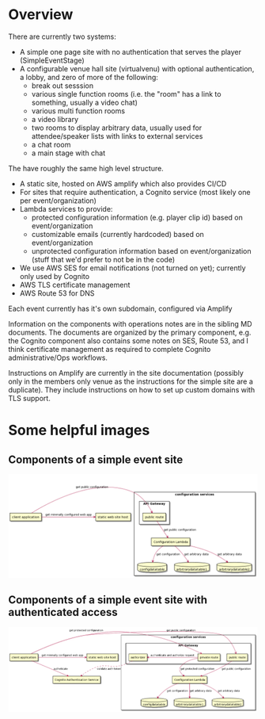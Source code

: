 # Overview

There are currently two systems:
- A simple one page site with no authentication that serves the player (SimpleEventStage)
- A configurable venue hall site (virtualvenu) with optional authentication, a lobby, and zero of more of the following:
  - break out sesssion
  - various single function rooms (i.e. the "room" has a link to something, usually a video chat)
  - various multi function rooms
  - a video library
  - two rooms to display arbitrary data, usually used for attendee/speaker lists with links to external services
  - a chat room
  - a main stage with chat
  

The have roughly the same high level structure.

- A static site, hosted on AWS amplify which also provides CI/CD
- For sites that require authentication, a Cognito service (most likely one per event/organization)
- Lambda services to provide:
  - protected configuration information (e.g. player clip id) based on event/organization
  - customizable emails (currently hardcoded) based on event/organization
  - unprotected configuration information based on event/organization (stuff that we'd prefer to not be in the code)
- We use AWS SES for email notifications (not turned on yet); currently only used by Cognito
- AWS TLS certificate management
- AWS Route 53 for DNS

Each event currently has it's own subdomain, configured via Amplify

Information on the components with operations notes are in the sibling MD documents. The documents are organized by the primary component, e.g.
the Cognito component also contains some notes on SES, Route 53, and I think certificate management as required to complete Cognito administrative/Ops workflows.

Instructions on Amplify are currently in the site documentation (possibly only in the members only venue as the instructions for the simple site are a duplicate). They include instructions on how to set up custom domains with TLS support.


# Some helpful images

## Components of a simple event site


![simple event site](plantumldiagrams/artefacts/simplesystem.png)

## Components of a simple event site with authenticated access


![authenticated simple event site](plantumldiagrams/artefacts/simplesystemwithauthentication.png)






